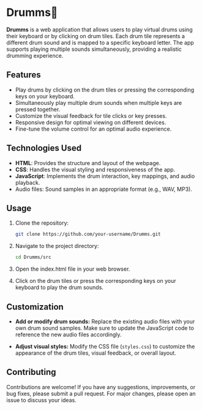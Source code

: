 # Drumms🥁

**Drumms** is a web application that allows users to play virtual drums using their keyboard or by clicking on drum tiles. Each drum tile represents a different drum sound and is mapped to a specific keyboard letter. The app supports playing multiple sounds simultaneously, providing a realistic drumming experience.

## Features

- Play drums by clicking on the drum tiles or pressing the corresponding keys on your keyboard.
- Simultaneously play multiple drum sounds when multiple keys are pressed together.
- Customize the visual feedback for tile clicks or key presses.
- Responsive design for optimal viewing on different devices.
- Fine-tune the volume control for an optimal audio experience.

## Technologies Used

- **HTML**: Provides the structure and layout of the webpage.
- **CSS**: Handles the visual styling and responsiveness of the app.
- **JavaScript**: Implements the drum interaction, key mappings, and audio playback.
- Audio files: Sound samples in an appropriate format (e.g., WAV, MP3).

## Usage

1. Clone the repository:

   ```bash
   git clone https://github.com/your-username/Drumms.git

2. Navigate to the project directory:

    ```bash
    cd Drumms/src

3. Open the index.html file in your web browser.

4. Click on the drum tiles or press the corresponding keys on your keyboard to play the drum sounds.

## Customization

- **Add or modify drum sounds:** Replace the existing audio files with your own drum sound samples. Make sure to update the JavaScript code to reference the new audio files accordingly.

- **Adjust visual styles:** Modify the CSS file (`styles.css`) to customize the appearance of the drum tiles, visual feedback, or overall layout.

## Contributing

Contributions are welcome! If you have any suggestions, improvements, or bug fixes, please submit a pull request. For major changes, please open an issue to discuss your ideas.
